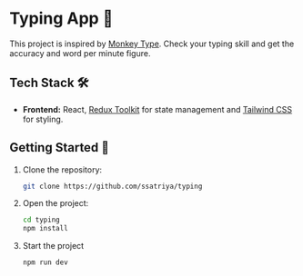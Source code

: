 # Typing App 🚀

This project is inspired by [Monkey Type](https://monkeytype.com/). Check your typing skill and get the accuracy and word per minute figure.

## Tech Stack 🛠️

- **Frontend:** React, [Redux Toolkit](https://redux-toolkit.js.org/) for state management and [Tailwind CSS](https://tailwindcss.com/) for styling.

## Getting Started 🚀

1.  Clone the repository:

    ```bash
    git clone https://github.com/ssatriya/typing

    ```

2.  Open the project:

    ```bash
    cd typing
    npm install
    ```

3.  Start the project
    ```bash
    npm run dev
    ```
